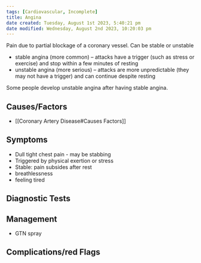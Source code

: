 ```yaml
---
tags: [Cardiovascular, Incomplete]
title: Angina
date created: Tuesday, August 1st 2023, 5:40:21 pm
date modified: Wednesday, August 2nd 2023, 10:20:03 pm
---
```


Pain due to partial blockage of a coronary vessel. Can be stable or unstable

- stable angina (more common) – attacks have a trigger (such as stress or exercise) and stop within a few minutes of resting
- unstable angina (more serious) – attacks are more unpredictable (they may not have a trigger) and can continue despite resting

Some people develop unstable angina after having stable angina.

## Causes/Factors

- [[Coronary Artery Disease#Causes Factors]]

## Symptoms

- Dull tight chest pain - may be stabbing
- Triggered by physical exertion or stress
- Stable: pain subsides after rest
- breathlessness
- feeling tired

## Diagnostic Tests

## Management

- GTN spray

## Complications/red Flags
